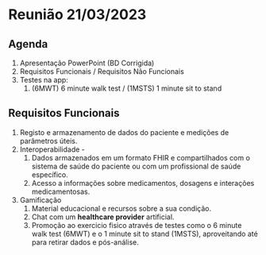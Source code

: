 # Reunião 21/03/2023


## Agenda 

1. Apresentação PowerPoint (BD Corrigida)
2. Requisitos Funcionais / Requisitos Não Funcionais
3. Testes na app:
   1. (6MWT) 6 minute walk test / (1MSTS) 1 minute sit to stand


## Requisitos Funcionais 
1.  Registo e armazenamento de dados do paciente e medições de parâmetros úteis.
2.  Interoperabilidade - 
    1.  Dados armazenados em um formato FHIR e compartilhados com o sistema de saúde do paciente ou com um profissional de saúde específico.
    2.  Acesso a informações sobre medicamentos, dosagens e interações medicamentosas.
3. Gamificação 
   1. Material educacional e recursos sobre a sua condição.
   2. Chat com um __healthcare provider__ artificial.
   3. Promoção ao exercicio fisico através de testes como o 6 minute walk test (6MWT) e o 1 minute sit to stand (1MSTS), aproveitando até para retirar dados e pós-análise.

